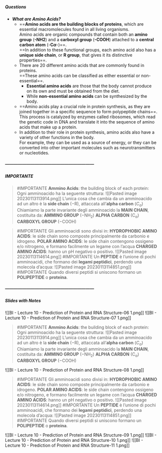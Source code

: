 ##### Questions
- ***What are Amino Acids?***
	- ==**Amino acids are the building blocks of proteins**, which are essential macromolecules found in all living organisms. <br>Amino acids are organic compounds that contain both an **amino group** (**-NH2**) and a **carboxyl group** (**-COOH**) attached to a **central carbon atom** (-**C$\alpha$**-)==. <br>==In addition to these functional groups, each amino acid also has a **unique side chain**, or **R group**, that gives it its distinctive properties==.
	- There are 20 different amino acids that are commonly found in proteins. <br>==These amino acids can be classified as either essential or non-essential==.
		- **Essential amino acids** are those that the body cannot produce on its own and must be obtained from the diet.
		- While **non-essential amino acids** can be synthesized by the body.
	- ==Amino acids play a crucial role in protein synthesis, as they are joined together in a specific sequence to form polypeptide chains==. <br>This process is catalyzed by enzymes called ribosomes, which read the genetic code in DNA and translate it into the sequence of amino acids that make up a protein.
	- In addition to their role in protein synthesis, amino acids also have a variety of other functions in the body. <br>For example, they can be used as a source of energy, or they can be converted into other important molecules such as neurotransmitters or nucleotides.

##### —————————————————————
##### IMPORTANTE

> #IMPORTANTE **Ammino Acids**: the building block of each protein:
> Ogni amminoacido ha la seguente struttura:
> ![[Pasted image 20230113113914.png]]
> L’unica cosa che cambia da un amminoacido ad un altro è la **side chain** ($-\mathrm{R}$), attaccata all’**alpha carbon** ($C_{\alpha}$)
> Chiamiamo la parte invariante degli amminoacido la **MAIN CHAIN**, costituita da:
> **AMMINO GROUP** ($\mathrm{-NH_2}$)
> **ALPHA CARBON** ($\mathrm{C_{\alpha}}$)
> **CARBOXYL GROUP** ($\mathrm{-COOH}$)

> #IMPORTANTE Gli amminoacidi sono divisi in:
> **HYDROPHOBIC AMINO ACIDS**: le side chain sono composte principalmente da carbonio e idrogeno.
> **POLAR AMINO ACIDS**: le side chain contengono ossigeno e/o nitrogeno, e formano facilmente un legame con l’acqua
> **CHARGED AMINO ACIDS**: hanno un pH negativo o positivo.
> ![[Pasted image 20230113114614.png]]
> #IMPORTANTE Un **PEPTIDE** è l’unione di pochi amminoacidi, che formano dei **legami peptidici**, perdendo una molecola d’acqua:
> ![[Pasted image 20230113114851.png]]
> #IMPORTANTE Quando diversi peptidi si uniscono formano un **POLIPEPTIDE** o **proteina**.

##### —————————————————————
##### Slides with Notes

![[BI - Lecture 10 - Prediction of Protein and RNA Structure-06 1.png]] ![[BI - Lecture 10 - Prediction of Protein and RNA Structure-07 1.png]] 

> #IMPORTANTE **Ammino Acids**: the building block of each protein:
> Ogni amminoacido ha la seguente struttura:
> ![[Pasted image 20230113113914.png]]
> L’unica cosa che cambia da un amminoacido ad un altro è la **side chain** ($-\mathrm{R}$), attaccata all’**alpha carbon** ($C_{\alpha}$)
> Chiamiamo la parte invariante degli amminoacido la **MAIN CHAIN**, costituita da:
> **AMMINO GROUP** ($\mathrm{-NH_2}$)
> **ALPHA CARBON** ($\mathrm{C_{\alpha}}$)
> **CARBOXYL GROUP** ($\mathrm{-COOH}$)

![[BI - Lecture 10 - Prediction of Protein and RNA Structure-08 1.png]]

> #IMPORTANTE Gli amminoacidi sono divisi in:
> **HYDROPHOBIC AMINO ACIDS**: le side chain sono composte principalmente da carbonio e idrogeno.
> **POLAR AMINO ACIDS**: le side chain contengono ossigeno e/o nitrogeno, e formano facilmente un legame con l’acqua
> **CHARGED AMINO ACIDS**: hanno un pH negativo o positivo.
> ![[Pasted image 20230113114614.png]]
> #IMPORTANTE Un **PEPTIDE** è l’unione di pochi amminoacidi, che formano dei **legami peptidici**, perdendo una molecola d’acqua:
> ![[Pasted image 20230113114851.png]]
> #IMPORTANTE Quando diversi peptidi si uniscono formano un **POLIPEPTIDE** o **proteina**.

![[BI - Lecture 10 - Prediction of Protein and RNA Structure-09 1.png]] ![[BI - Lecture 10 - Prediction of Protein and RNA Structure-10 1.png]] ![[BI - Lecture 10 - Prediction of Protein and RNA Structure-11 1.png]]
